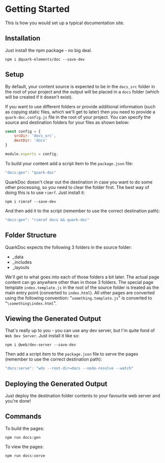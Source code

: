 # Getting Started

This is how you would set up a typical documentation site.

## Installation

Just install the npm package - no big deal.

```
npm i @quark-elements/doc --save-dev
```

## Setup

By default, your content source is expected to be in the `docs_src` folder in the root of your project and the output will be placed in a `docs` folder (which will be created if it doesn't exist).

If you want to use different folders or provide additional information (such as copying static files, which we'll get to later) then you need to provide a `quark-doc.config.js` file in the root of your project. You can specify the source and destination folders for your files as shown below:

```javascript
const config = {
    srcDir: 'docs_src',
    destDir: 'docs'
}

module.exports = config;
```

To build your content add a script item to the `package.json` file:

```javascript
"docs:gen": "quark-doc"
```

QuarkDoc doesn't clear out the destination in case you want to do some other processing, so you need to clear the folder first. The best way of doing this is to use `rimrf`. Just install it:

```
npm i rimraf --save-dev
```

And then add it to the script (remember to use the correct destination path):

```javascript
"docs:gen": "rimraf docs && quark-doc"
```

## Folder Structure

QuarkDoc expects the following 3 folders in the source folder:

* _data
* _includes
* _layouts

We'll get to what goes into each of those folders a bit later. The actual page content can go anywhere other than in those 3 folders. The special page template `index.template.js` in the root of the source folder is treated as the main entry point (converted to `index.html`). All other pages are converted using the following convention: "`something.template.js`" is converted to "`\something\index.html`".

## Viewing the Generated Output

That's really up to you - you can use any dev server, but I'm quite fond of `Web Dev Server`. Just install it like so:

```
npm i @web/dev-server --save-dev
```

Then add a script item to the `package.json` file to serve the pages (remember to use the correct destination path):

```javascript
"docs:serve": "wds --root-dir=docs --node-resolve --watch"
```

## Deploying the Generated Output

Just deploy the destination folder contents to your favourite web server and you're done!

## Commands

To build the pages:

```
npm run docs:gen
```

To view the pages:

```
npm run docs:serve
```